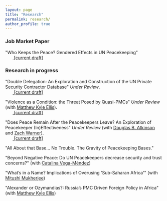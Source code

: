 ```yaml
---
layout: page
title: "Research"
permalink: research/
author_profile: true
---
```


<!-- ### Publications

"Affluence and Congruence: Unequal Representation Around the World" (with Noam Lupu). 2022. *Journal of Politics* 84 (1): 276-290.
<br>&nbsp;&nbsp;&nbsp;&nbsp;&nbsp;&nbsp;<span style="padding-right:5%"><a href='{{ "/download/Lupu-Warner-Affluence.pdf" | relative_url }}'><i class='fas fa-file-pdf'></i> [paper]</a></span>
<br>&nbsp;&nbsp;&nbsp;&nbsp;&nbsp;&nbsp;<span style="padding-right:5%"><a href='{{ "/download/Lupu-Warner-Appendix.pdf" | relative_url }}'><i class='fas fa-file-pdf'></i> [appendix]</a></span>
<br>&nbsp;&nbsp;&nbsp;&nbsp;&nbsp;&nbsp;<span style="padding-right:5%"><a href='https://dataverse.harvard.edu/dataset.xhtml?persistentId=doi:10.7910/DVN/DBNBEU'><i class='fas fa-code-branch'></i> [replication archive]</a></span>
<br>&nbsp;&nbsp;&nbsp;&nbsp;&nbsp;&nbsp;<span style="padding-right:5%"><a href='https://www.washingtonpost.com/politics/2021/06/15/voters-around-world-think-their-governments-are-out-touch-they-have-point/'><i class='fas fa-bullhorn'></i> [Washington Post coverage]</a></span> -->

### Job Market Paper

"Who Keeps the Peace? Gendered Effects in UN Peacekeeping"
<br>&nbsp;&nbsp;&nbsp;&nbsp;&nbsp;&nbsp;<span style="padding-right:5%"><a href='{{ "https://www.researchgate.net/publication/360779049_Who_Keeps_the_Peace_Gendered_Effects_in_UN_Peacekeeping"}}'><i class='fas fa-file-pdf'></i> [current draft]</a></span>


### Research in progress

"Double Delegation: An Exploration and Construction of the UN Private Security Contractor Database" *Under Review*.
<br>&nbsp;&nbsp;&nbsp;&nbsp;&nbsp;&nbsp;<span style="padding-right:5%"><a href='{{ "https://www.researchgate.net/publication/360778936_Double_Delegation_An_Investigation_of_the_UN_Use_of_Private_Security_Contractors"}}'><i class='fas fa-file-pdf'></i> [current draft]</a></span>

"Violence as a Condition: the Threat Posed by Quasi-PMCs" *Under Review* (with [Matthew Kyle Ellis](https://www.linkedin.com/in/matt-ellis-7b187492/)). <br>&nbsp;&nbsp;&nbsp;&nbsp;&nbsp;&nbsp;<span style="padding-right:5%"><a href='{{ "https://osf.io/y23s6/"}}'><i class='fas fa-file-pdf'></i> [current draft]</a></span>

"Does Peace Remain After the Peacekeepers Leave? An Exploration of Peacekeeper (In)Effectiveness" *Under Review* (with [Douglas B. Atkinson](https://dougbatkinson.wordpress.com/) and [Zach Warner](https://zachwarner.net/)).
<br>&nbsp;&nbsp;&nbsp;&nbsp;&nbsp;&nbsp;<span style="padding-right:5%"><a href='{{ "https://www.researchgate.net/publication/365437993_Does_Peace_Remain_After_the_Peacekeepers_Leave_An_Exploration_of_Peacekeeper_InEffectiveness"}}'><i class='fas fa-file-pdf'></i> [current draft]</a></span>

"All About that Base... No Trouble. The Gravity of Peacekeeping Bases."

"Beyond Negative Peace: Do UN Peacekeepers decrease security and trust concerns?" (with [Catalina Vega-Méndez](https://www.linkedin.com/in/catalina-vega-mendez-162196237/))

"What’s in a Name? Implications of Overusing 'Sub-Saharan Africa'" (with [Mitushi Mukherjee](https://www.linkedin.com/in/mitushi04/))

"Alexander or Ozymandias?: Russia’s PMC Driven Foreign Policy in Africa" (with [Matthew Kyle Ellis](https://www.linkedin.com/in/matt-ellis-7b187492/))

<!-- "Divide to Rule: Deconcentration and Coalition Bargaining." *Under review*.
<br>&nbsp;&nbsp;&nbsp;&nbsp;&nbsp;&nbsp;<span style="padding-right:5%"><a href='{{ "/download/Warner-Divide-to-Rule.pdf" | relative_url }}'><i class='fas fa-file-pdf'></i> [current draft]</a></span>
<br>&nbsp;&nbsp;&nbsp;&nbsp;&nbsp;&nbsp;<span style="padding-right:5%"><a href='{{ "/download/Warner-Divide-to-Rule-Appendix.pdf" | relative_url }}'><i class='fas fa-file-pdf'></i> [appendix]</a> </span> -->
